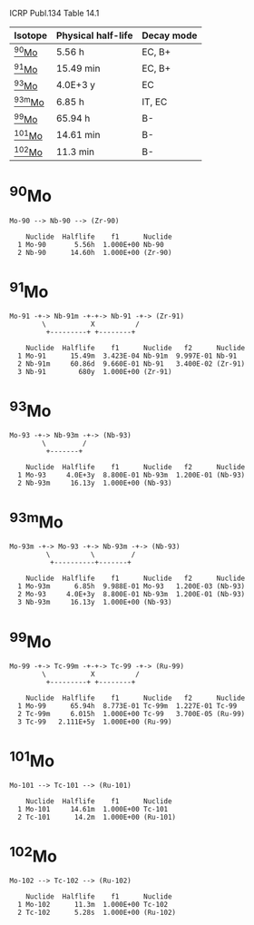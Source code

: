ICRP Publ.134 Table 14.1

|Isotope                    |Physical half-life |Decay mode|
|---------------------------|-------------------|----------|
|[<sup>90</sup>Mo](#90Mo)   |5.56 h             |EC, B+
|[<sup>91</sup>Mo](#91Mo)   |15.49 min          |EC, B+
|[<sup>93</sup>Mo](#93Mo)   |4.0E+3 y           |EC
|[<sup>93m</sup>Mo](#93mMo) |6.85 h             |IT, EC
|[<sup>99</sup>Mo](#99Mo)   |65.94 h            |B-
|[<sup>101</sup>Mo](#101Mo) |14.61 min          |B-
|[<sup>102</sup>Mo](#102Mo) |11.3 min           |B-

# <sup>90</sup>Mo

```
Mo-90 --> Nb-90 --> (Zr-90)
```

```
    Nuclide  Halflife    f1      Nuclide
  1 Mo-90       5.56h  1.000E+00 Nb-90
  2 Nb-90      14.60h  1.000E+00 (Zr-90)
```

# <sup>91</sup>Mo

```
Mo-91 -+-> Nb-91m -+-+-> Nb-91 -+-> (Zr-91)
        \           X          /
         +---------+ +--------+
```

```
    Nuclide  Halflife    f1      Nuclide   f2      Nuclide
  1 Mo-91      15.49m  3.423E-04 Nb-91m  9.997E-01 Nb-91
  2 Nb-91m     60.86d  9.660E-01 Nb-91   3.400E-02 (Zr-91)
  3 Nb-91        680y  1.000E+00 (Zr-91)
```

# <sup>93</sup>Mo

```
Mo-93 -+-> Nb-93m -+-> (Nb-93)
        \         /
         +-------+
```

```
    Nuclide  Halflife    f1      Nuclide   f2      Nuclide
  1 Mo-93     4.0E+3y  8.800E-01 Nb-93m  1.200E-01 (Nb-93)
  2 Nb-93m     16.13y  1.000E+00 (Nb-93)
```

# <sup>93m</sup>Mo

```
Mo-93m -+-> Mo-93 -+-> Nb-93m -+-> (Nb-93)
         \          \         /
          +----------+-------+
```

```
    Nuclide  Halflife    f1      Nuclide   f2      Nuclide
  1 Mo-93m      6.85h  9.988E-01 Mo-93   1.200E-03 (Nb-93)
  2 Mo-93     4.0E+3y  8.800E-01 Nb-93m  1.200E-01 (Nb-93)
  3 Nb-93m     16.13y  1.000E+00 (Nb-93)
```

# <sup>99</sup>Mo

```
Mo-99 -+-> Tc-99m -+-+-> Tc-99 -+-> (Ru-99)
        \           X          /
         +---------+ +--------+
```

```
    Nuclide  Halflife    f1      Nuclide   f2      Nuclide
  1 Mo-99      65.94h  8.773E-01 Tc-99m  1.227E-01 Tc-99
  2 Tc-99m     6.015h  1.000E+00 Tc-99   3.700E-05 (Ru-99)
  3 Tc-99   2.111E+5y  1.000E+00 (Ru-99)
```

# <sup>101</sup>Mo

```
Mo-101 --> Tc-101 --> (Ru-101)
```

```
    Nuclide  Halflife    f1      Nuclide
  1 Mo-101     14.61m  1.000E+00 Tc-101
  2 Tc-101      14.2m  1.000E+00 (Ru-101)
```

# <sup>102</sup>Mo

```
Mo-102 --> Tc-102 --> (Ru-102)
```

```
    Nuclide  Halflife    f1      Nuclide
  1 Mo-102      11.3m  1.000E+00 Tc-102
  2 Tc-102      5.28s  1.000E+00 (Ru-102)
```
